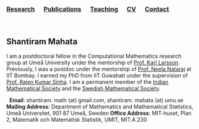 ### [Research](research.md)  &nbsp;&nbsp;&nbsp;&nbsp;   [Publications](publications.md)  &nbsp;&nbsp;&nbsp;&nbsp;    [Teaching](teaching.md)  &nbsp;&nbsp;&nbsp;&nbsp;     [CV](cv.md)  &nbsp;&nbsp;&nbsp;&nbsp;  [Contact](contact.md)


&nbsp;
## Shantiram Mahata 

I am a postdoctoral fellow in the Computational Mathematics research group at Umeå University under the mentorship of [Prof. Karl Larsson](https://www.umu.se/personal/karl-larsson/?flik=publikationer). Previously, I was a postdoc under the mentorship of [Prof. Neela Nataraj](https://www.math.iitb.ac.in/~neela/) at IIT Bombay. I earned my PhD from IIT Guwahati under the supervision of [Prof. Rajen Kumar Sinha](https://www.iitg.ac.in/rajen/). I am a permanent member of the [Indian Mathematical Society](https://indianmathsoc.org/) and the [Swedish Mathematical Society](https://www.swe-math-soc.se/).  


&nbsp;
**Email**: shantiram. math (at) gmail.com, shantiram. mahata (at) umu.se
**Mailing Address**: Department of Mathematics and Mathematical Statistics, Umeå Universitet, 901 87 Umeå, Sweden
**Office Address**: MIT-huset, Plan 2, Matematik och Matematisk Statistik, UMIT, MIT.A.230







<!--
# Welcome to my personal website
Hello my name is Shantiram Mahata. Here is my [CV](cv.md), and if you would like to know what I work on, please have a look [here](research.md).
-->
